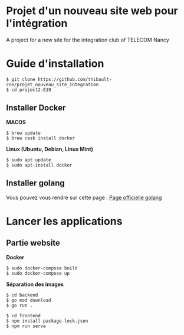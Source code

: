 # Projet d'un nouveau site web pour l'intégration
A project for a new site for the integration club of TELECOM Nancy


# Guide d'installation

``` shell
$ git clone https://github.com/thibault-cne/projet_nouveau_site_integration
$ cd project2-E19
```

## Installer Docker

**MACOS**

``` shell
$ brew update
$ brew cask install docker
```

**Linux (Ubuntu, Debian, Linux Mint)**

``` shell
$ sudo apt update
$ sudo apt-install docker
```

## Installer golang

Vous pouvez vous rendre sur cette page : [Page officielle golang](https://go.dev/doc/install)

# Lancer les applications

## Partie website

**Docker**

``` shell
$ sudo docker-compose build
$ sudo docker-compose up
```

**Séparation des images**

``` shell
$ cd backend
$ go mod download
$ go run .
```

``` shell
$ cd frontend
$ npm install package-lock.json
$ npm run serve
```